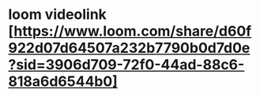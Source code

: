 # loom videolink [https://www.loom.com/share/d60f922d07d64507a232b7790b0d7d0e?sid=3906d709-72f0-44ad-88c6-818a6d6544b0]
